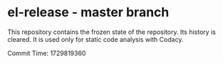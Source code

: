 # el-release - master branch

This repository contains the frozen state of the repository.
Its history is cleared. It is used only for static code
analysis with Codacy.

Commit Time: 1729819360